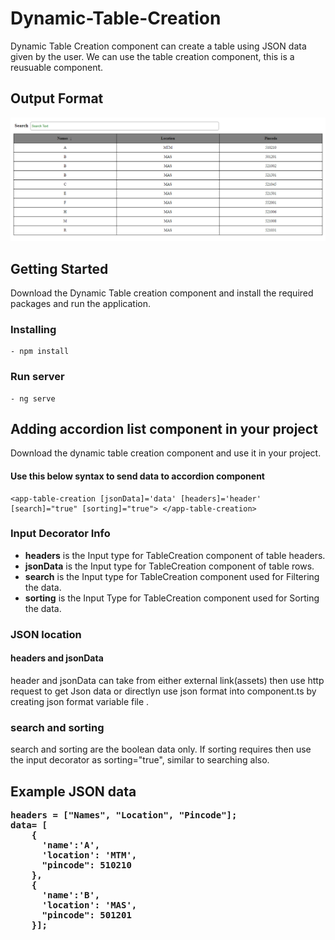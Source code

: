 # Dynamic-Table-Creation

Dynamic Table Creation component can create a table using JSON data given by the user.
We can use the table creation component, this is a reusuable component.

## Output Format

 <p align='center'><img src="https://github.com/SairamPotta/dynamic-table-creation/blob/master/Images/dynamic%20table.png"></p>
 

## Getting Started
Download the Dynamic Table creation component and install the required packages and run the application.


### Installing
    - npm install

### Run server
    - ng serve

## Adding accordion list component in your project
Download the dynamic table creation component and use it in your project.



####  Use this below syntax to send data to accordion component
    <app-table-creation [jsonData]='data' [headers]='header' [search]="true" [sorting]="true"> </app-table-creation>

### Input Decorator Info
- <b>headers</b> is the Input type for TableCreation component of table headers.
- <b>jsonData</b> is the Input type for TableCreation component of table rows.
- <b>search</b> is the Input type for TableCreation component used for Filtering the data.
- <b>sorting</b> is the Input Type for TableCreation component used for Sorting the data.

   
### JSON location

#### headers and jsonData
  header and jsonData can take from either external link(assets) then use http request to get Json data or directlyn use json format into component.ts by creating json format variable file  .

### search and sorting
  search and sorting are the boolean data only. If sorting requires then use the input decorator as sorting="true", similar to searching also.

## Example JSON data
<pre>
<b>headers = ["Names", "Location", "Pincode"];</b>
<b>data= [
    {
      'name':'A',
      'location': 'MTM',
      "pincode": 510210
    },
    {
      'name':'B',
      'location': 'MAS',
      "pincode": 501201
    }];
 </b>
</pre>
